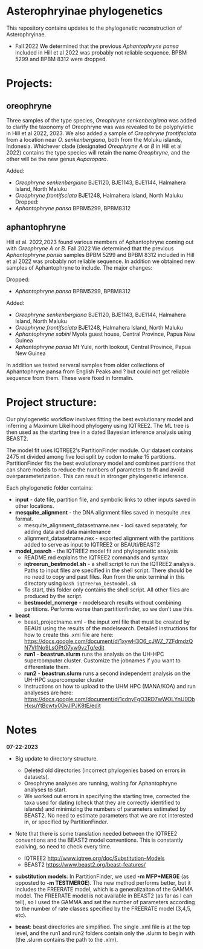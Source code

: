 # Asterophryinae phylogenetics

This repository contains updates to the phylogenetic reconstruction of Asterophryinae.  

- Fall 2022 We determined that the previous _Aphantophryne pansa_ included in Hill et al 2022 was probably not reliable sequence. BPBM 5299 and BPBM 8312 were dropped. 

# Projects:

## oreophryne

Three samples of the type species, _Oreophryne senkenbergiana_ was added to clarify the taxonomy of Oreophryne was was revealed to be polyphyletic in Hill et al 2022, 2023. We also added a sample of _Oreophryne frontifsciata_ from a location near _O. senkenbergiana_, both from the Moluku islands, Indonesia.  Whichever clade (designated _Oreophryne A_ or _B_ in Hill et al 2022) contains the type species will retain the name _Oreophryne_, and the other will be the new genus _Auparoparo_.  

Added: 
- _Oreophryne senkenbergiana_ BJE1120, BJE1143, BJE1144, Halmahera Island, North Maluku
- _Oreophryne frontifsciata_ BJE1248, Halmahera Island, North Maluku
Dropped:
- _Aphantophryne pansa_ BPBM5299, BPBM8312

## aphantophryne

Hill et al. 2022,2023 found various members of Aphantophryne coming out with _Oreophryne A_ or _B_. Fall 2022 We determined that the previous _Aphantophryne pansa_ samples BPBM 5299 and BPBM 8312 included in Hill et al 2022 was probably not reliable sequence. In addition we obtained new samples of Aphantophryne to include. The major changes:

Dropped:
- _Aphantophryne pansa_ BPBM5299, BPBM8312

Added: 
- _Oreophryne senkenbergiana_ BJE1120, BJE1143, BJE1144, Halmahera Island, North Maluku
- _Oreophryne frontifsciata_ BJE1248, Halmahera Island, North Maluku
- _Aphantophryne sabini_ Myola guest house, Central Province, Papua New Guinea
- _Aphantophryne pansa_ Mt Yule, north lookout, Central Province, Papua New Guinea

In addition we tested serveral samples from older collections of Aphantophryne pansa from English Peaks and ? but could not get reliable sequence from them. These were fixed in formalin. 


# Project structure:

Our phylogenetic workflow involves fitting the best evolutionary model and inferring a Maximum Likelihood phylogeny using IQTREE2.  The ML tree is then used as the starting tree in a dated Bayesian inference analysis using BEAST2. 

The model fit uses IQTREE2ʻs PartitionFinder module. Our dataset contains 2475 nt divided among five loci split by codon to make 15 partitions. PartitionFinder fits the best evolutionary model and combines partitions that can share models to reduce the numbers of parameters to fit and avoid overparameterization. This can result in stronger phylogenetic inference. 

Each phylogenetic folder contains: 
- __input__ - date file, partition file, and symbolic links to other inputs saved in other locations. 
- __mesquite_alignment__ - the DNA alignment files saved in mesquite .nex format. 
	+ mesquite_alignment_datasetname.nex - loci saved separately, for adding data and data maintenance
	+ alignment_datasetname.nex - exported alignment with the partitions added to serve as input to IQTREE2 or BEAUti/BEAST2
- __model_search__ - the IQTREE2 model fit and phylogenetic analysis
	+ README.md explains the IQTREE2 commands and syntax
	+ __iqtreerun_bestmodel.sh__ - a shell script to run the IQTREE2 analysis.  Paths to input files are specified in the shell script. There should be no need to copy and past files. Run from the unix terminal in this directory using `bash iqtreerun_bestmodel.sh`
	+ To start, this folder only contains the shell script. All other files are produced by the script. 
	+ __bestmodel_nomerge__ - modelsearch results without combining partitions. Performs worse than partitionfinder, so we donʻt use this. 
- __beast__ 
	+ beast_projectname.xml - the input xml file that must be created by BEAUti using the results of the modelsearch. Detailed instructions for how to create this .xml file are here:  <https://docs.google.com/document/d/1xywH3O6_cJWZ_7ZFdmdzQN7VlfNo9LsOPtO7yw9vzTg/edit>
	+ __run1__ - __beastrun.slurm__ runs the analysis on the UH-HPC supercomputer cluster. Customize the jobnames if you want to differentiate them.
	+ __run2__ - __beastrun.slurm__ runs a second independent analysis on the UH-HPC supercomputer cluster
	+ Instructions on how to upload to the UHM HPC (MANA/KOA) and run analyeses are here: <https://docs.google.com/document/d/1cdnyFgO3RD7wWOLYnU0DbHxsuYtBcwty0GvJlPJK8tE/edit>

# Notes

__07-22-2023__
- Big update to directory structure. 
	+ Deleted old directories (incorrect phylogenies based on errors in datasets). 
	+ Oreophryne analyses are running, waiting for Aphantophryne analyses to start. 
	+ We worked out errors in specifying the starting tree, corrected the taxa used for dating (check that they are correctly identified to islands) and minimizing the numbers of parameters estimated by BEAST2.  No need to estimate parameters that we are not interested in, or specified by PartitionFinder.  

- Note that there is some translation needed between the IQTREE2 conventions and the BEAST2 model conventions. This is constantly evolving, so need to check every time. 
	+ IQTREE2 <http://www.iqtree.org/doc/Substitution-Models>
	+ BEAST2 <https://www.beast2.org/beast-features/>

- __substitution models__: In PartitionFinder, we used __-m MFP+MERGE__ (as opposted to __-m TESTMERGE__).  The new method performs better, but it includes the FREERATE model, which is a generalizaiton of the GAMMA model. The FREERATE model is not available in BEAST2 (as far as I can tell), so I used the GAMMA and set the number of parameters according to the number of rate classes specified by the FREERATE model (3,4,5, etc). 

- __beast__: beast directories are simplified. The single .xml file is at the top level, and the run1 and run2 folders contain only the .slurm to begin with (the .slurm contains the path to the .xlm). 